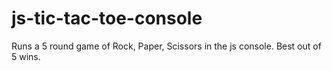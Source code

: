 # js-tic-tac-toe-console

Runs a 5 round game of Rock, Paper, Scissors in the js console. Best out of 5 wins.
